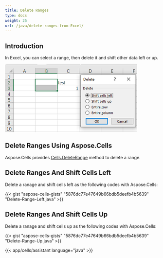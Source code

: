 ```yaml
---
title: Delete Ranges
type: docs
weight: 25
url: /java/delete-ranges-from-Excel/
---
```


## **Introduction**

In Excel, you can select a range, then delete it and shift other data left or up.

**![Shift options](delete-range.png)**

## **Delete Ranges Using Aspose.Cells**

Aspose.Cells provides [Cells.DeleteRange](https://reference.aspose.com/cells/java/com.aspose.cells/cells#deleteRange-int-int-int-int-int-) method to delete a range.

## **Delete Ranges And Shift Cells Left**

Delete a ranage and shift cells left as the following codes with Aspose.Cells:

{{< gist "aspose-cells-gists" "5876dc77e47649b66bdb5deefb4b5639" "Delete-Range-Left.java" >}}

## **Delete Ranges And Shift Cells Up**

Delete a ranage and shift cells up as the following codes with Aspose.Cells:

{{< gist "aspose-cells-gists" "5876dc77e47649b66bdb5deefb4b5639" "Delete-Range-Up.java" >}}

{{< app/cells/assistant language="java" >}}